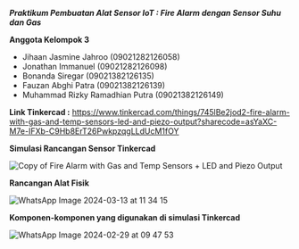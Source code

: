 ***Praktikum Pembuatan Alat Sensor IoT : Fire Alarm dengan Sensor Suhu dan Gas***

**Anggota Kelompok 3**
- Jihaan Jasmine Jahroo (09021282126058)
- Jonathan Immanuel (09021282126098)
- Bonanda Siregar (09021382126135)
- Fauzan Abghi Patra (09021382126139)
- Muhammad Rizky Ramadhian Putra (09021382126149)

**Link Tinkercad :** 
https://www.tinkercad.com/things/745lBe2jod2-fire-alarm-with-gas-and-temp-sensors-led-and-piezo-output?sharecode=asYaXC-M7e-IFXb-C9Hb8ErT26PwkpzqgLLdUcM1fOY

**Simulasi Rancangan Sensor Tinkercad**

![Copy of Fire Alarm with Gas and Temp Sensors + LED and Piezo Output](https://github.com/JejeTrue/Fire-Alarm-dengan-Sensor-Suhu-dan-Gas/assets/93305164/148c1f8f-28ef-4b15-97f9-e2a472b18734)

**Rancangan Alat Fisik**

![WhatsApp Image 2024-03-13 at 11 34 15](https://github.com/JejeTrue/Fire-Alarm-dengan-Sensor-Suhu-dan-Gas/assets/93305164/7bdd21ab-1f85-45ad-b128-2c390ff69dd1)

**Komponen-komponen yang digunakan di simulasi Tinkercad**

![WhatsApp Image 2024-02-29 at 09 47 53](https://github.com/JejeTrue/Fire-Alarm-dengan-Sensor-Suhu-dan-Gas/assets/93305164/d1cb4573-10a3-49e0-876c-82c7752aec3d)
